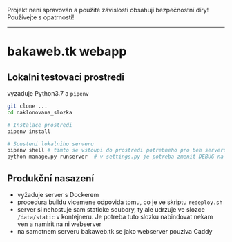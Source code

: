 Projekt není spravován a použité závislosti obsahují bezpečnostní díry! Používejte s opatrností!

---

# bakaweb.tk webapp

## Lokalni testovaci prostredi

vyzaduje Python3.7 a `pipenv`

```bash
git clone ...
cd naklonovana_slozka

# Instalace prostredi
pipenv install

# Spusteni lokalniho serveru
pipenv shell # timto se vstoupi do prostredi potrebneho pro beh serveru
python manage.py runserver  # v settings.py je potreba zmenit DEBUG na True, jinak to neprobehne
```

## Produkční nasazení

* vyžaduje server s Dockerem
* procedura buildu vicemene odpovida tomu, co je ve skriptu `redeploy.sh`
* server si nehostuje sam staticke soubory, ty ale udrzuje ve slozce `/data/static` v kontejneru. Je potreba tuto slozku nabindovat nekam ven a namirit na ni webserver
* na samotnem serveru bakaweb.tk se jako webserver pouziva Caddy
